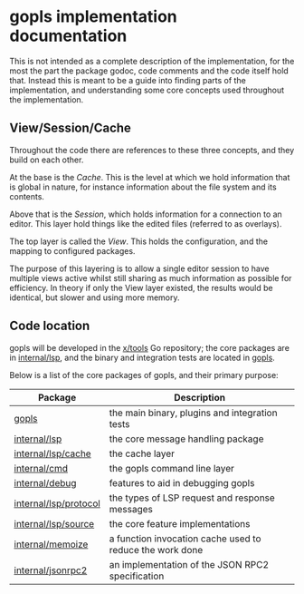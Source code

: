 # gopls implementation documentation

This is not intended as a complete description of the implementation, for the most the part the package godoc, code comments and the code itself hold that.
Instead this is meant to be a guide into finding parts of the implementation, and understanding some core concepts used throughout the implementation.

## View/Session/Cache

Throughout the code there are references to these three concepts, and they build on each other.

At the base is the *Cache*. This is the level at which we hold information that is global in nature, for instance information about the file system and its contents.

Above that is the *Session*, which holds information for a connection to an editor. This layer hold things like the edited files (referred to as overlays).

The top layer is called the *View*. This holds the configuration, and the mapping to configured packages.

The purpose of this layering is to allow a single editor session to have multiple views active whilst still sharing as much information as possible for efficiency.
In theory if only the View layer existed, the results would be identical, but slower and using more memory.

## Code location

gopls will be developed in the [x/tools] Go repository; the core packages are in [internal/lsp], and the binary and integration tests are located in [gopls].

Below is a list of the core packages of gopls, and their primary purpose:

Package | Description
--- | ---
[gopls] | the main binary, plugins and integration tests
[internal/lsp] | the core message handling package
[internal/lsp/cache] | the cache layer
[internal/cmd] | the gopls command line layer
[internal/debug] | features to aid in debugging gopls
[internal/lsp/protocol] | the types of LSP request and response messages
[internal/lsp/source] | the core feature implementations
[internal/memoize] | a function invocation cache used to reduce the work done
[internal/jsonrpc2] | an implementation of the JSON RPC2 specification

[gopls]: https://github.com/golang/tools/tree/master/gopls
[internal/jsonrpc2]: https://github.com/golang/tools/tree/master/internal/jsonrpc2
[internal/lsp]: https://github.com/golang/tools/tree/master/gopls/internal/lsp
[internal/lsp/cache]: https://github.com/golang/tools/tree/master/gopls/internal/lsp/cache
[internal/cmd]: https://github.com/golang/tools/tree/master/gopls/internal/cmd
[internal/debug]: https://github.com/golang/tools/tree/master/gopls/internal/lsp/debug
[internal/lsp/source]: https://github.com/golang/tools/tree/master/gopls/internal/lsp/source
[internal/memoize]: https://github.com/golang/tools/tree/master/internal/memoize
[internal/lsp/protocol]: https://github.com/golang/tools/tree/master/gopls/internal/lsp/protocol
[x/tools]: https://github.com/golang/tools
